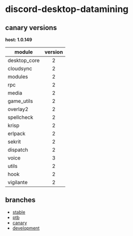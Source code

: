 # discord-desktop-datamining

## canary versions

**host: 1.0.149**

| module | version |
| ------ | :-----: |
| desktop_core | 2 |
| cloudsync | 2 |
| modules | 2 |
| rpc | 2 |
| media | 2 |
| game_utils | 2 |
| overlay2 | 2 |
| spellcheck | 2 |
| krisp | 2 |
| erlpack | 2 |
| sekrit | 2 |
| dispatch | 2 |
| voice | 3 |
| utils | 2 |
| hook | 2 |
| vigilante | 2 |

## branches

- [stable](https://github.com/OpenAsar/discord-desktop-datamining/tree/stable)
- [ptb](https://github.com/OpenAsar/discord-desktop-datamining/tree/ptb)
- [canary](https://github.com/OpenAsar/discord-desktop-datamining/tree/canary)
- [development](https://github.com/OpenAsar/discord-desktop-datamining/tree/development)